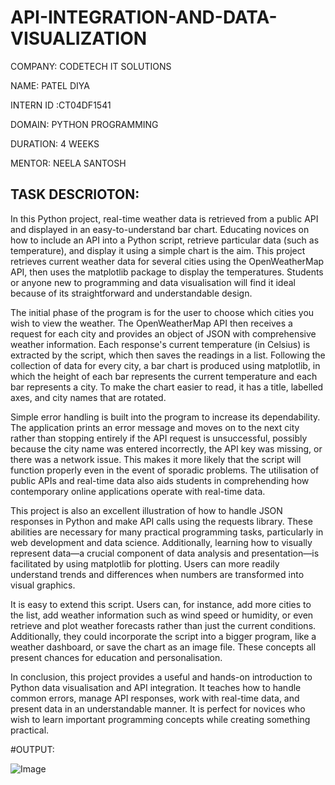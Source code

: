 # API-INTEGRATION-AND-DATA-VISUALIZATION

COMPANY: CODETECH IT SOLUTIONS

NAME: PATEL DIYA 

INTERN ID :CT04DF1541

DOMAIN: PYTHON PROGRAMMING

DURATION: 4 WEEKS

MENTOR: NEELA SANTOSH

## TASK DESCRIOTON:

In this Python project, real-time weather data is retrieved from a public API and displayed in an easy-to-understand bar chart. Educating novices on how to include an API into a Python script, retrieve particular data (such as temperature), and display it using a simple chart is the aim. This project retrieves current weather data for several cities using the OpenWeatherMap API, then uses the matplotlib package to display the temperatures. Students or anyone new to programming and data visualisation will find it ideal because of its straightforward and understandable design.

The initial phase of the program is for the user to choose which cities you wish to view the weather. The OpenWeatherMap API then receives a request for each city and provides an object of JSON with comprehensive weather information. Each response's current temperature (in Celsius) is extracted by the script, which then saves the readings in a list. Following the collection of data for every city, a bar chart is produced using matplotlib, in which the height of each bar represents the current temperature and each bar represents a city. To make the chart easier to read, it has a title, labelled axes, and city names that are rotated.

Simple error handling is built into the program to increase its dependability. The application prints an error message and moves on to the next city rather than stopping entirely if the API request is unsuccessful, possibly because the city name was entered incorrectly, the API key was missing, or there was a network issue. This makes it more likely that the script will function properly even in the event of sporadic problems. The utilisation of public APIs and real-time data also aids students in comprehending how contemporary online applications operate with real-time data.

This project is also an excellent illustration of how to handle JSON responses in Python and make API calls using the requests library.  These abilities are necessary for many practical programming tasks, particularly in web development and data science.  Additionally, learning how to visually represent data—a crucial component of data analysis and presentation—is facilitated by using matplotlib for plotting.  Users can more readily understand trends and differences when numbers are transformed into visual graphics.

It is easy to extend this script.  Users can, for instance, add more cities to the list, add weather information such as wind speed or humidity, or even retrieve and plot weather forecasts rather than just the current conditions.  Additionally, they could incorporate the script into a bigger program, like a weather dashboard, or save the chart as an image file.  These concepts all present chances for education and personalisation.

In conclusion, this project provides a useful and hands-on introduction to Python data visualisation and API integration. It teaches how to handle common errors, manage API responses, work with real-time data, and present data in an understandable manner. It is perfect for novices who wish to learn important programming concepts while creating something practical.

#OUTPUT:

![Image](https://github.com/user-attachments/assets/c0dce94a-afb1-4f40-9051-ab7b143e95ce)





